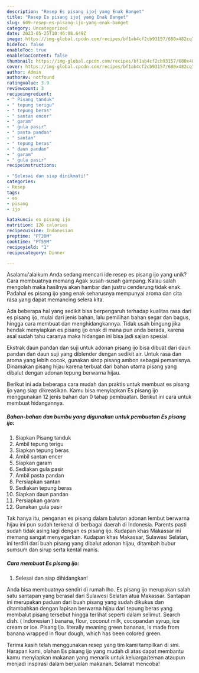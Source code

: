 ```yaml
---
description: "Resep Es pisang ijo{ yang Enak Banget"
title: "Resep Es pisang ijo{ yang Enak Banget"
slug: 609-resep-es-pisang-ijo-yang-enak-banget
category: Uncategorized
date: 2023-05-25T10:46:08.649Z
image: https://img-global.cpcdn.com/recipes/bf1ab4cf2cb93157/680x482cq70/es-pisang-ijo-foto-resep-utama.jpg
hideToc: false
enableToc: true
enableTocContent: false
thumbnail: https://img-global.cpcdn.com/recipes/bf1ab4cf2cb93157/680x482cq70/es-pisang-ijo-foto-resep-utama.jpg
cover: https://img-global.cpcdn.com/recipes/bf1ab4cf2cb93157/680x482cq70/es-pisang-ijo-foto-resep-utama.jpg
author: Admin
authorAv: notfound
ratingvalue: 3.9
reviewcount: 3
recipeingredient:
- " Pisang tanduk"
- " tepung terigu"
- " tepung beras"
- " santan encer"
- " garam"
- " gula pasir"
- " pasta pandan"
- " santan"
- " tepung beras"
- " daun pandan"
- " garam"
- " gula pasir"
recipeinstructions:

- "Selesai dan siap dinikmati!"
categories:
- Resep
tags:
- es
- pisang
- ijo

katakunci: es pisang ijo 
nutrition: 126 calories
recipecuisine: Indonesian
preptime: "PT20M"
cooktime: "PT59M"
recipeyield: "1"
recipecategory: Dinner

---
```



Asalamu'alaikum Anda sedang mencari ide resep es pisang ijo yang unik? Cara membuatnya memang Agak susah-susah gampang. Kalau salah mengolah maka hasilnya akan hambar dan justru cenderung tidak enak. Padahal es pisang ijo yang enak seharusnya mempunyai aroma dan cita rasa yang dapat memancing selera kita.


Ada beberapa hal yang sedikit bisa berpengaruh terhadap kualitas rasa dari es pisang ijo, mulai dari jenis bahan, lalu pemilihan bahan segar dan bagus, hingga cara membuat dan menghidangkannya. Tidak usah bingung jika hendak menyiapkan es pisang ijo enak di mana pun anda berada, karena asal sudah tahu caranya maka hidangan ini bisa jadi sajian spesial.

Ekstrak daun pandan dan suji untuk adonan pisang ijo bisa dibuat dari daun pandan dan daun suji yang diblender dengan sedikit air. Untuk rasa dan aroma yang lebih cocok, gunakan sirop pisang ambon sebagai pemanisnya. Dinamakan pisang hijau karena terbuat dari bahan utama pisang yang dibalut dengan adonan tepung berwarna hijau.


Berikut ini ada beberapa cara mudah dan praktis untuk membuat es pisang ijo yang siap dikreasikan. Kamu bisa menyiapkan Es pisang ijo menggunakan 12 jenis bahan dan 0 tahap pembuatan. Berikut ini cara untuk membuat hidangannya.

<!--inarticleads1-->

##### Bahan-bahan dan bumbu yang digunakan untuk pembuatan Es pisang ijo:

1. Siapkan  Pisang tanduk
1. Ambil  tepung terigu
1. Siapkan  tepung beras
1. Ambil  santan encer
1. Siapkan  garam
1. Sediakan  gula pasir
1. Ambil  pasta pandan
1. Persiapkan  santan
1. Sediakan  tepung beras
1. Siapkan  daun pandan
1. Persiapkan  garam
1. Gunakan  gula pasir


Tak hanya itu, penganan es pisang dalam balutan adonan lembut berwarna hijau ini pun sudah terkenal di berbagai daerah di Indonesia. Parents pasti sudah tidak asing lagi dengan es pisang ijo. Kudapan khas Makassar ini memang sangat menyegarkan. Kudapan khas Makassar, Sulawesi Selatan, ini terdiri dari buah pisang yang dibalut adonan hijau, ditambah bubur sumsum dan sirup serta kental manis. 

<!--inarticleads2-->

##### Cara membuat Es pisang ijo:


1. Selesai dan siap dihidangkan!

Anda bisa membuatnya sendiri di rumah lho. Es pisang ijo merupakan salah satu santapan yang berasal dari Sulawesi Selatan atua Makassar. Santapan ini merupakan paduan dari buah pisang yang sudah dikukus dan ditambahkan dengan lapisan berwarna hijau dari tepung beras yang membalut pisang tersebut hingga terlihat seperti dalam selimut. Search dish. ( Indonesian ) banana, flour, coconut milk, cocopandan syrup, ice cream or ice. Pisang Ijo. literally meaning green bananas, is made from banana wrapped in flour dough, which has been colored green. 

Terima kasih telah menggunakan resep yang tim kami tampilkan di sini. Harapan kami, olahan Es pisang ijo yang mudah di atas dapat membantu kamu menyiapkan makanan yang menarik untuk keluarga/teman ataupun menjadi inspirasi dalam berjualan makanan. Selamat mencoba!

